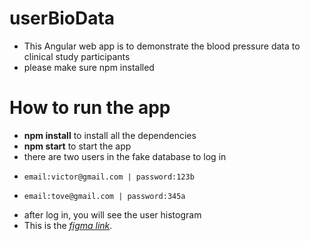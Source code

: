 # userBioData
- This Angular web app is to demonstrate the blood pressure data to clinical study participants
- please make sure npm installed

# How to run the app
- **npm install** to install all the dependencies
- **npm start** to start the app
- there are two users in the fake database to log in
-     email:victor@gmail.com | password:123b
-     email:tove@gmail.com | password:345a
- after log in, you will see the user histogram
- This is the *[figma link](https://www.figma.com/file/621RVzZ0E322JMnwaKVXlt/wired-frame?node-id=19-15)*.


